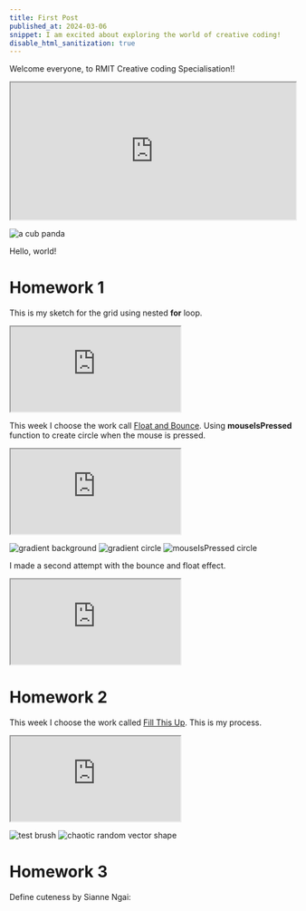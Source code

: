 ```yaml
---
title: First Post
published_at: 2024-03-06
snippet: I am excited about exploring the world of creative coding!
disable_html_sanitization: true
---
```


Welcome everyone, to RMIT Creative coding Specialisation!! 

<iframe src="https://editor.p5js.org/Buuchia/full/U0ClJnKc3" width="100%" height="242px"></iframe>

![a cub panda](/240306_First_Post/xiao_qu_ji.jpg)

Hello, world!

# Homework 1

This is my sketch for the grid using nested **for** loop.
<iframe id="grid" src="https://editor.p5js.org/Buuchia/full/uFLvgJVuw"></iframe>

<script type="module">
 const iframe = document.getElementById(`grid`)
 iframe.width = iframe.parentNode.scrollWidth
 iframe.height = iframe.parentNode.scrollWidth + 42
</script>

This week I choose the work call [Float and Bounce](https://www.floatbounce.com/).
Using **mouseIsPressed** function to create circle when the mouse is pressed.
<iframe id="float_bounce_01" src="https://editor.p5js.org/Buuchia/full/dQtuHGwJP"></iframe>

<script type="module">
 const iframe = document.getElementById(`float_bounce_01`)
 iframe.width = iframe.parentNode.scrollWidth
 iframe.height = iframe.parentNode.scrollWidth + 42
</script>

![gradient background](/hw_w1/gradient_bg.png)
![gradient circle](/hw_w1/gradient_circle.png)
![mouseIsPressed circle](/hw_w1/mouse_click_circles.png)

I made a second attempt with the bounce and float effect.
<iframe id="float_bounce_02" src="https://editor.p5js.org/Buuchia/full/RuNj1xzEt"></iframe>

<script type="module">
 const iframe = document.getElementById(`float_bounce_02`)
 iframe.width = iframe.parentNode.scrollWidth
 iframe.height = iframe.parentNode.scrollWidth + 42
</script>


# Homework 2

This week I choose the work called [Fill This Up](https://fillthisup.com/).
This is my process.
<iframe id="fill_this_up_01" src="https://editor.p5js.org/Buuchia/full/xeKlYQsdl"></iframe>

<script type="module">
 const iframe = document.getElementById(`fill_this_up_01`)
 iframe.width = iframe.parentNode.scrollWidth
 iframe.height = iframe.parentNode.scrollWidth + 42
</script>

![test brush](/hw_w2/test_brush_1.png)
![chaotic random vector shape](/hw_w2/chaotic_random_vector_shape.png)


# Homework 3

Define cuteness by Sianne Ngai:


